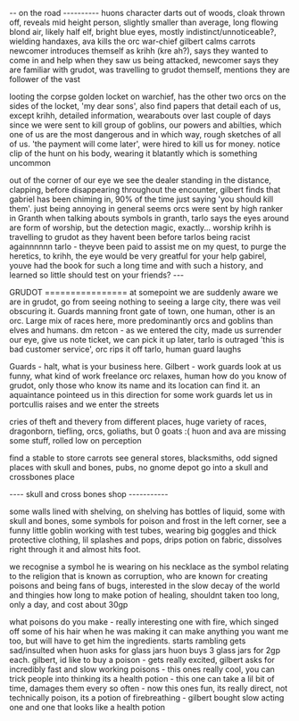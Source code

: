 -- on the road ---------- 
huons character darts out of woods, cloak thrown off, reveals mid height person, slightly smaller than average, long flowing blond air, likely half elf, bright blue eyes, mostly indistinct/unnoticeable?, wielding handaxes, 
ava kills the orc war-chief 
gilbert calms carrots newcomer introduces themself as krihh (kre ah?), says they wanted to come in and help when they saw us being attacked, newcomer says they are familiar with grudot, was travelling to grudot themself, mentions they are follower of the vast 

looting the corpse
golden locket on warchief, has the other two orcs on the sides of the locket, 'my dear sons', also find papers that detail each of us, except krihh, detailed information, wearabouts over last couple of days since we were sent to kill group of goblins, our powers and abilties, which one of us are the most dangerous and in which way, rough sketches of all of us. 'the payment will come later', were hired to kill us for money. notice clip of the hunt on his body, wearing it blatantly which is something uncommon 

out of the corner of our eye we see the dealer standing in the distance, clapping, before disappearing throughout the encounter, gilbert finds that gabriel has been chiming in, 90% of the time just saying 'you should kill them'. just being annoying in general 
seems orcs were sent by high ranker in Granth 
when talking abouts symbols in granth, tarlo says the eyes around are form of worship, but the detection magic, exactly... worship krihh is travelling to grudot as they havent been before 
tarlos being racist againnnnnn tarlo - theyve been paid to assist me on my quest, to purge the heretics, to krihh, the eye would be very greatful for your help gabirel, youve had the book for such a long time and with such a history, and learned so little should test on your friends? --- 

GRUDOT ================ 
at somepoint we are suddenly aware we are in grudot, go from seeing nothing to seeing a large city, there was veil obscuring it.
Guards manning front gate of town, one human, other is an orc. Large mix of races here, more predominantly orcs and goblins than elves and humans. dm retcon - as we entered the city, made us surrender our eye, give us note ticket, we can pick it up later, tarlo is outraged 'this is bad customer service', orc rips it off tarlo, human guard laughs 

Guards - halt, what is your business here. Gilbert - work guards look at us funny, what kind of work freelance orc relaxes, human how do you know of grudot, only those who know its name and its location can find it. an aquaintance pointeed us in this direction for some work guards let us in portcullis raises and we enter the streets

cries of theft and thevery from different places, huge variety of races, dragonborn, tiefling, orcs, goliaths, but 0 goats :( huon and ava are missing some stuff, rolled low on perception 

find a stable to store carrots see general stores, blacksmiths, odd signed places with skull and bones, pubs, no gnome depot go into a skull and crossbones place 

---- skull and cross bones shop -----------

some walls lined with shelving, on shelving has bottles of liquid, some with skull and bones, some symbols for poison and frost in the left corner, see a funny little goblin working with test tubes, wearing big goggles and thick protective clothing, lil splashes and pops, drips potion on fabric, dissolves right through it and almost hits foot.

we recognise a symbol he is wearing on his necklace as the symbol relating to the religion that is known as corruption, who are known for creating poisons and being fans of bugs, interested in the slow decay of the world and thingies how long to make potion of healing, shouldnt taken too long, only a day, and cost about 30gp 

what poisons do you make - really interesting one with fire, which singed off some of his hair when he was making it can make anything you want me too, but will have to get him the ingredients. starts rambling gets sad/insulted when huon asks for glass jars huon buys 3 glass jars for 2gp each. gilbert, id like to buy a poison - gets really excited, gilbert asks for incredibly fast and slow working poisons - this ones really cool, you can trick people into thinking its a health potion - this one can take a lil bit of time, damages them every so often - now this ones fun, its really direct, not technically poison, its a potion of firebreathing - gilbert bought slow acting one and one that looks like a health potion